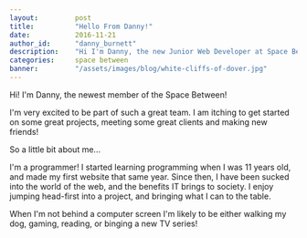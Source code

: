 ```yaml
---
layout: 		post
title:  		"Hello From Danny!"
date:   		2016-11-21
author_id:      "danny_burnett"
description:	"Hi I'm Danny, the new Junior Web Developer at Space Between!"
categories: 	space between
banner:			"/assets/images/blog/white-cliffs-of-dover.jpg"
---
```

Hi! I'm Danny, the newest member of the Space Between!

I'm very excited to be part of such a great team. I am itching to get started on some great projects, meeting some great clients and making new friends!

So a little bit about me...

I'm a programmer! I started learning programming when I was 11 years old, and made my first website that same year. Since then, I have been sucked into the world of the web, and the benefits IT brings to society. I enjoy jumping head-first into a project, and bringing what I can to the table.

When I'm not behind a computer screen I'm likely to be either walking my dog, gaming, reading, or binging a new TV series!